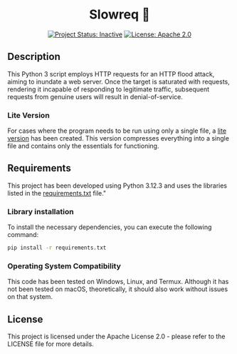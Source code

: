 <div align="center">

# Slowreq 🦥

[![Project Status: Inactive](https://www.repostatus.org/badges/latest/inactive.svg)](https://www.repostatus.org/#inactive)
[![License: Apache 2.0](https://img.shields.io/badge/License-Apache%202.0-green.svg)](LICENSE)

</div>

## Description
This Python 3 script employs HTTP requests for an HTTP flood attack, aiming to inundate a web server. Once the target is saturated with requests, rendering it incapable of responding to legitimate traffic, subsequent requests from genuine users will result in denial-of-service.

### Lite Version
For cases where the program needs to be run using only a single file, a [lite version](https://github.com/blue-person/slowreq/releases/latest/download/slowreq-lite.zip) has been created. This version compresses everything into a single file and contains only the essentials for functioning.

## Requirements
This project has been developed using Python 3.12.3 and uses the libraries listed in the [requirements.txt](https://github.com/blue-person/slowreq/blob/a97129bfcda2a3748a2ef6a584c7fb82f966e794/requirements.txt) file."

### Library installation
To install the necessary dependencies, you can execute the following command:

```bash
pip install -r requirements.txt
```

### Operating System Compatibility
This code has been tested on Windows, Linux, and Termux. Although it has not been tested on macOS, theoretically, it should also work without issues on that system.

## License
This project is licensed under the Apache License 2.0 - please refer to the LICENSE file for more details.
